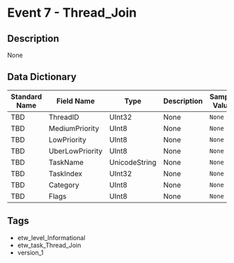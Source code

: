 # Event 7 - Thread_Join

## Description
None

## Data Dictionary
|Standard Name|Field Name|Type|Description|Sample Value|
|---|---|---|---|---|
|TBD|ThreadID|UInt32|None|`None`|
|TBD|MediumPriority|UInt8|None|`None`|
|TBD|LowPriority|UInt8|None|`None`|
|TBD|UberLowPriority|UInt8|None|`None`|
|TBD|TaskName|UnicodeString|None|`None`|
|TBD|TaskIndex|UInt32|None|`None`|
|TBD|Category|UInt8|None|`None`|
|TBD|Flags|UInt8|None|`None`|

## Tags
* etw_level_Informational
* etw_task_Thread_Join
* version_1